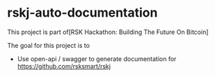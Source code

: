 # rskj-auto-documentation
This project is part of[RSK Hackathon: Building The Future On Bitcoin]

The goal for this project is to 
- Use open-api / swagger to generate documentation for https://github.com/rsksmart/rskj

